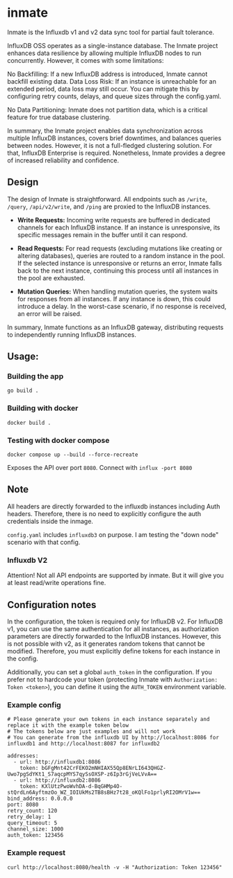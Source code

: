 # inmate
Inmate is the Influxdb v1 and v2 data sync tool for partial fault tolerance.

InfluxDB OSS operates as a single-instance database. The Inmate project enhances data resilience by allowing multiple InfluxDB nodes to run concurrently. However, it comes with some limitations:

No Backfilling: If a new InfluxDB address is introduced, Inmate cannot backfill existing data.
Data Loss Risk: If an instance is unreachable for an extended period, data loss may still occur. You can mitigate this by configuring retry counts, delays, and queue sizes through the config.yaml.

No Data Partitioning: Inmate does not partition data, which is a critical feature for true database clustering.

In summary, the Inmate project enables data synchronization across multiple InfluxDB instances, covers brief downtimes, and balances queries between nodes. However, it is not a full-fledged clustering solution. For that, InfluxDB Enterprise is required. Nonetheless, Inmate provides a degree of increased reliability and confidence.

## Design

The design of Inmate is straightforward. All endpoints such as `/write`, `/query`, `/api/v2/write`, and `/ping` are proxied to the InfluxDB instances.

- **Write Requests:** Incoming write requests are buffered in dedicated channels for each InfluxDB instance. If an instance is unresponsive, its specific messages remain in the buffer until it can respond.
  
- **Read Requests:** For read requests (excluding mutations like creating or altering databases), queries are routed to a random instance in the pool. If the selected instance is unresponsive or returns an error, Inmate falls back to the next instance, continuing this process until all instances in the pool are exhausted.

- **Mutation Queries:** When handling mutation queries, the system waits for responses from all instances. If any instance is down, this could introduce a delay. In the worst-case scenario, if no response is received, an error will be raised.

In summary, Inmate functions as an InfluxDB gateway, distributing requests to independently running InfluxDB instances.

## Usage:

### Building the app

    go build .

### Building with docker

    docker build .

### Testing with docker compose

    docker compose up --build --force-recreate

Exposes the API over port `8080`. Connect with `influx -port 8080`

## Note

All headers are directly forwarded to the influxdb instances including Auth headers.
Therefore, there is no need to explicitly configure the auth credentials inside the inmage.

`config.yaml` includes `influxdb3` on purpose. I am testing the "down node" scenario with that config.

### Influxdb V2

Attention! Not all API endpoints are supported by inmate. But it will give you at least read/write operations fine.

## Configuration notes

In the configuration, the token is required only for InfluxDB v2. For InfluxDB v1, you can use the same authentication for all instances, as authorization parameters are directly forwarded to the InfluxDB instances. However, this is not possible with v2, as it generates random tokens that cannot be modified. Therefore, you must explicitly define tokens for each instance in the config.

Additionally, you can set a global `auth_token` in the configuration. If you prefer not to hardcode your token (protecting Inmate with `Authorization: Token <token>`), you can define it using the `AUTH_TOKEN` environment variable.

### Example config

    # Please generate your own tokens in each instance separately and replace it with the example token below
    # The tokens below are just examples and will not work
    # You can generate from the influxdb UI by http://localhost:8086 for influxdb1 and http://localhost:8087 for influxdb2
    
    addresses:
      - url: http://influxdb1:8086
        token: bGFgMnt42CrFEKO2mNHIAX55Qp8ENrLI643QHGZ-Uwo7pgSdYKt1_S7aqcpMYS7qySsOXSP-z6Ip3rGjVeLVvA==
      - url: http://influxdb2:8086
        token: KXlUtzPwoWvhDA-d-BqGHMp4O-stQrdLn6AyftmzOo_WZ_IOIUkMs2TB8sBHz7t28_oKQlFo1prlyRI2OMrV1w==
    bind_address: 0.0.0.0
    port: 8080
    retry_count: 120
    retry_delay: 1
    query_timeout: 5
    channel_size: 1000
    auth_token: 123456

### Example request

    curl http://localhost:8080/health -v -H "Authorization: Token 123456"
